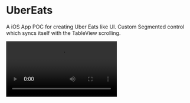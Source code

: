 # UberEats

A iOS App POC for creating Uber Eats like UI.
Custom Segmented control which syncs itself with the TableView scrolling.

![Demo](https://user-images.githubusercontent.com/22045797/117526477-04544280-afe3-11eb-8da5-ea1bca56e7c6.mp4)
